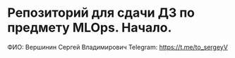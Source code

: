 # Репозиторий для сдачи ДЗ по предмету MLOps. Начало.

ФИО: Вершинин Сергей Владимирович
Telegram: https://t.me/to_sergeyV